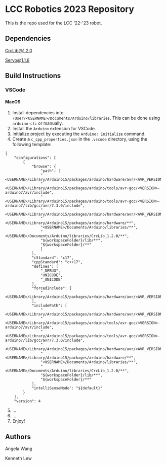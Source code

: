 # LCC Robotics 2023 Repository

This is the repo used for the LCC '22-'23 robot. 

## Dependencies
[CrcLib@1.2.0](https://github.com/Robotique-CRC-Robotics/Robotique-CRC-Robotics/tree/master/CrcLib/CrcLib)

[Servo@1.1.8](https://github.com/arduino-libraries/Servo)

## Build Instructions

### VSCode

#### MacOS

1. Install dependencies into `/User/<USERNAME>/Documents/Arduino/libraries`. This can be done using `arduino-cli` or manually. 
2. Install the `Arduino` extension for VSCode.
3. Initialize project by executing the `Arduino: Initialize` command.
4. Create a `c_cpp_properties.json` in the `.vscode` directory, using the following template: 
```
{
    "configurations": [
        {      
            "browse": {
                "path": [
                "<USERNAME>/Library/Arduino15/packages/arduino/hardware/avr/<AVR_VERSION>/cores/arduino",
                "<USERNAME>/Library/Arduino15/packages/arduino/tools/avr-gcc/<VERSION>-arduino7/avr/include",
                "<USERNAME>/Library/Arduino15/packages/arduino/tools/avr-gcc/<VERSION>-arduino7/lib/gcc/avr/7.3.0/include",
                "<USERNAME>/Library/Arduino15/packages/arduino/hardware/avr/<AVR_VERSION>/variants/mega",
                "<USERNAME>/Library/Arduino15/packages/arduino/hardware/**",
                "<USERNAME>/Documents/Arduino/libraries/**",
                "<USERNAME>/Documents/Arduino/libraries/CrcLib_1.2.0/**",
                "${workspaceFolder}/lib/**",
                "${workspaceFolder}/**"
                ]
            },
            "cStandard": "c17",
            "cppStandard": "c++17",
            "defines": [
                "_DEBUG",
                "UNICODE",
                "_UNICODE"
            ],
            "forcedInclude": [
                "<USERNAME>/Library/Arduino15/packages/arduino/hardware/avr/<AVR_VERSION>/cores/arduino/Arduino.h"
            ],
            "includePath": [
                "<USERNAME>/Library/Arduino15/packages/arduino/hardware/avr/<AVR_VERSION>/cores/arduino",
                "<USERNAME>/Library/Arduino15/packages/arduino/tools/avr-gcc/<VERSION>-arduino7/avr/include",
                "<USERNAME>/Library/Arduino15/packages/arduino/tools/avr-gcc/<VERSION>-arduino7/lib/gcc/avr/7.3.0/include",
                "<USERNAME>/Library/Arduino15/packages/arduino/hardware/avr/<AVR_VERSION>/variants/mega",
                "<USERNAME>/Library/Arduino15/packages/arduino/hardware/**",
                "<USERNAME>/Documents/Arduino/libraries/**",
                "<USERNAME>/Documents/Arduino/libraries/CrcLib_1.2.0/**",
                "${workspaceFolder}/lib/**",
                "${workspaceFolder}/**"
            ],
            "intelliSenseMode": "${default}"
        }
    ],
    "version": 4
```
5. ...
6. ...
7. Enjoy!

## Authors

Angela Wang

Kenneth Lew

